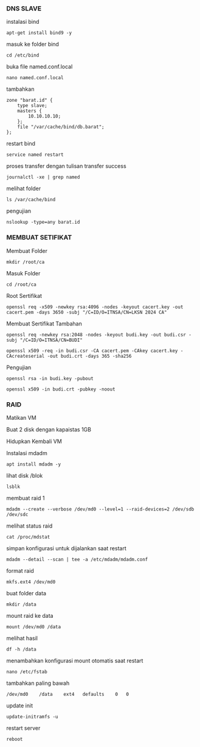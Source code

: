### DNS SLAVE

instalasi bind

```plaintext
apt-get install bind9 -y
```

masuk ke folder bind 

```plaintext
cd /etc/bind
```

buka file named.conf.local

```plaintext
nano named.conf.local
```

tambahkan 

```plaintext
zone "barat.id" {
    type slave;
    masters {
        10.10.10.10;
    };
    file "/var/cache/bind/db.barat";
};
```

restart bind

```plaintext
service named restart
```

proses transfer dengan tulisan transfer success

```plaintext
journalctl -xe | grep named
```

melihat folder 

```plaintext
ls /var/cache/bind
```

pengujian

```plaintext
nslookup -type=any barat.id
```

### MEMBUAT SETIFIKAT

Membuat Folder 

```plaintext
mkdir /root/ca
```

Masuk Folder

```plaintext
cd /root/ca
```

Root Sertifikat

```plaintext
openssl req -x509 -newkey rsa:4096 -nodes -keyout cacert.key -out cacert.pem -days 3650 -subj "/C=ID/O=ITNSA/CN=LKSN 2024 CA"
```

Membuat Sertifikat Tambahan 

```plaintext
openssl req -newkey rsa:2048 -nodes -keyout budi.key -out budi.csr -subj "/C=ID/O=ITNSA/CN=BUDI"
```

```plaintext
openssl x509 -req -in budi.csr -CA cacert.pem -CAkey cacert.key -CAcreateserial -out budi.crt -days 365 -sha256
```

Pengujian 

```plaintext
openssl rsa -in budi.key -pubout
```

```plaintext
openssl x509 -in budi.crt -pubkey -noout
```

### RAID

Matikan VM

Buat 2 disk dengan kapaistas 1GB

Hidupkan Kembali VM

Instalasi mdadm

```plaintext
apt install mdadm -y
```

lihat disk /blok

```plaintext
lsblk
```

membuat raid 1

```plaintext
mdadm --create --verbose /dev/md0 --level=1 --raid-devices=2 /dev/sdb /dev/sdc
```

melihat status raid

```plaintext
cat /proc/mdstat
```

simpan konfigurasi untuk dijalankan saat restart 

```plaintext
mdadm --detail --scan | tee -a /etc/mdadm/mdadm.conf
```

format raid

```plaintext
mkfs.ext4 /dev/md0
```

buat folder data 

```plaintext
mkdir /data
```

mount raid ke data

```plaintext
mount /dev/md0 /data
```

melihat hasil 

```plaintext
df -h /data
```

menambahkan konfigurasi mount otomatis saat restart 

```plaintext
nano /etc/fstab
```

tambahkan paling bawah

```plaintext
/dev/md0	/data	 ext4	defaults	0	0
```

update init

```plaintext
update-initramfs -u
```

restart server

```plaintext
reboot
```